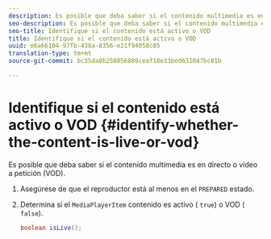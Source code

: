 ```yaml
---
description: Es posible que deba saber si el contenido multimedia es en directo o vídeo a petición (VOD).
seo-description: Es posible que deba saber si el contenido multimedia es en directo o vídeo a petición (VOD).
seo-title: Identifique si el contenido está activo o VOD
title: Identifique si el contenido está activo o VOD
uuid: e6a66104-97fb-438a-8356-e21f94058c85
translation-type: tm+mt
source-git-commit: bc35da8b258056809ceaf18e33bed631047bc81b

---
```



# Identifique si el contenido está activo o VOD {#identify-whether-the-content-is-live-or-vod}

Es posible que deba saber si el contenido multimedia es en directo o vídeo a petición (VOD).

1. Asegúrese de que el reproductor está al menos en el `PREPARED` estado.
1. Determina si el `MediaPlayerItem` contenido es activo ( `true`) o VOD ( `false`).

   ```java
   boolean isLive();
   ```
